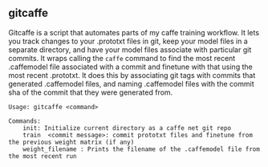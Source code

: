 gitcaffe
--

Gitcaffe is a script that automates parts of my caffe training workflow. It lets you track changes to your .prototxt files in git, keep your model files in a separate directory, and have your model files associate with particular git commits. It wraps calling the `caffe` command to find the most recent .caffemodel file associated with a commit and finetune with that using the most recent .prototxt. It does this by associating git tags with commits that generated .caffemodel files, and naming .caffemodel files with the commit sha of the commit that they were generated from.

```
Usage: gitcaffe <command>

Commands: 
    init: Initialize current directory as a caffe net git repo
    train  <commit message>: commit prototxt files and finetune from the previous weight matrix (if any)
    weight_filename : Prints the filename of the .caffemodel file from the most recent run
```
